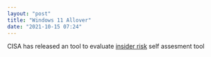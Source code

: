```yaml
---
layout: "post"
title: "Windows 11 Allover"
date: "2021-10-15 07:24"
---
```

CISA has released an tool to evaluate [insider risk](https://www.cisa.gov/publication/insider-risk-self-assessment-tool) self assesment tool